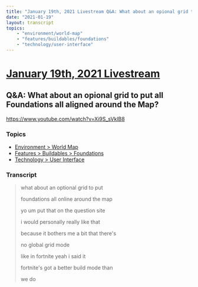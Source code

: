```yaml
---
title: "January 19th, 2021 Livestream Q&A: What about an opional grid to put all Foundations all aligned around the Map?"
date: "2021-01-19"
layout: transcript
topics:
    - "environment/world-map"
    - "features/buildables/foundations"
    - "technology/user-interface"
---
```

# [January 19th, 2021 Livestream](../2021-01-19.md)
## Q&A: What about an opional grid to put all Foundations all aligned around the Map?
https://www.youtube.com/watch?v=Xi9S_sVklB8

### Topics
* [Environment > World Map](../topics/environment/world-map.md)
* [Features > Buildables > Foundations](../topics/features/buildables/foundations.md)
* [Technology > User Interface](../topics/technology/user-interface.md)

### Transcript

> what about an optional grid to put
> 
> foundations all online around the map
> 
> yo um put that on the question site
> 
> i would personally really like that
> 
> because it bothers me a bit that there's
> 
> no global grid mode
> 
> like in fortnite yeah i said it
> 
> fortnite's got a better build mode than
> 
> we do
> 
